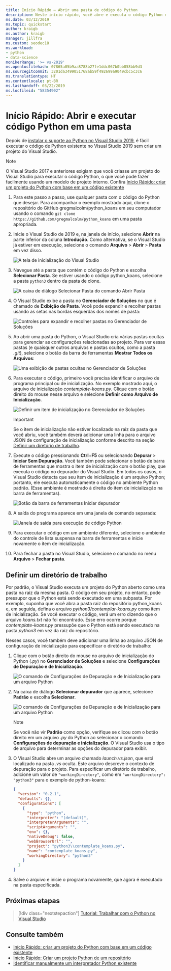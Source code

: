 ```yaml
---
title: Início Rápido – Abrir uma pasta de código do Python
description: Neste início rápido, você abre e executa o código Python de uma pasta sem usar um projeto do Visual Studio (apenas Visual Studio 2019).
ms.date: 03/12/2019
ms.topic: quickstart
author: kraigb
ms.author: kraigb
manager: jillfra
ms.custom: seodec18
ms.workload:
- python
- data-science
monikerRange: '>= vs-2019'
ms.openlocfilehash: 07865a05b9aa8788b27fe1ddc067b0bb858bb9d3
ms.sourcegitcommit: 3201da3499051768ab59f492699a9049cbc5c3c6
ms.translationtype: HT
ms.contentlocale: pt-BR
ms.lasthandoff: 03/22/2019
ms.locfileid: "58354902"
---
```

# <a name="quickstart-open-and-run-python-code-in-a-folder"></a>Início Rápido: Abrir e executar código Python em uma pasta

Depois de [instalar o suporte ao Python no Visual Studio 2019](installing-python-support-in-visual-studio.md), é fácil executar o código de Python existente no Visual Studio 2019 sem criar um projeto do Visual Studio.

> [!Note]
> O Visual Studio 2017 e anteriores exigiam que você criasse um projeto do Visual Studio para executar o código Python, o que você pode fazer facilmente usando um modelo de projeto interno. Confira [Início Rápido: criar um projeto do Python com base em um código existente](quickstart-01-python-in-visual-studio-project-from-existing-code.md)

1. Para este passo a passo, use qualquer pasta com o código do Python que desejar. Para acompanhar o exemplo mostrado aqui, clone o repositório do GitHub gregmalcolm/python_koans em seu computador usando o comando `git clone https://github.com/gregmalcolm/python_koans` em uma pasta apropriada.

1. Inicie o Visual Studio de 2019 e, na janela de início, selecione **Abrir** na parte inferior da coluna **Introdução**. Como alternativa, se o Visual Studio já estiver em execução, selecione o comando **Arquivo** > **Abrir** > **Pasta** em vez disso.

    ![A tela de inicialização do Visual Studio](media/quickstart-open-folder/01-open-local-folder.png)

1. Navegue até a pasta que contém o código do Python e escolha **Selecionar Pasta**. Se estiver usando o código python_koans, selecione a pasta `python3` dentro da pasta de clone.

    ![A caixa de diálogo Selecionar Pasta do comando Abrir Pasta](media/quickstart-open-folder/02-select-folder.png)

1. O Visual Studio exibe a pasta no **Gerenciador de Soluções** no que é chamado de **Exibição de Pasta**. Você pode expandir e recolher pastas usando as setas nas bordas esquerdas dos nomes de pasta:

    ![Controles para expandir e recolher pastas no Gerenciador de Soluções](media/quickstart-open-folder/03-expand-collapse-folders.png)

1. Ao abrir uma pasta do Python, o Visual Studio cria várias pastas ocultas para gerenciar as configurações relacionadas ao projeto. Para ver essas pastas (e quaisquer outros arquivos e pastas ocultos, como a pasta *.git*), selecione o botão da barra de ferramentas **Mostrar Todos os Arquivos**:

    ![Uma exibição de pastas ocultas no Gerenciador de Soluções](media/quickstart-open-folder/05-view-hidden-folders.png)

1. Para executar o código, primeiro você precisa identificar o arquivo de programa principal ou de inicialização. No exemplo mostrado aqui, o arquivo de inicialização *contemplate-koans.py*. Clique com o botão direito do mouse nesse arquivo e selecione **Definir como Arquivo de Inicialização**.

    ![Definir um item de inicialização no Gerenciador de Soluções](media/quickstart-open-folder/06-set-as-startup-item-command.png)

    > [!Important]
    > Se o item de inicialização não estiver localizado na raiz da pasta que você abriu, você também deverá adicionar uma linha para o arquivo JSON de configuração de inicialização conforme descrito na seção [Definir um diretório de trabalho](#set-a-working-directory).

1. Execute o código pressionando **Ctrl**+**F5** ou selecionando **Depurar** > **Iniciar Sem Depuração**. Você também pode selecionar o botão de barra de ferramentas que mostra o item de inicialização com o botão play, que executa o código no depurador do Visual Studio. Em todos os casos, o Visual Studio detecta que seu item de inicialização é um arquivo Python; portanto, ele executa automaticamente o código no ambiente Python padrão. (Esse ambiente é mostrado à direita do item de inicialização na barra de ferramentas).

    ![Botão da barra de ferramentas Iniciar depurador](media/quickstart-open-folder/07-start-debug-toolbar.png)

1. A saída do programa aparece em uma janela de comando separada:

    ![Janela de saída para execução de código Python](media/quickstart-open-folder/08-result-window.png)

1. Para executar o código em um ambiente diferente, selecione o ambiente do controle de lista suspensa na barra de ferramentas e inicie novamente o item de inicialização.

1. Para fechar a pasta no Visual Studio, selecione o comando no menu **Arquivo** > **Fechar pasta**.

## <a name="set-a-working-directory"></a>Definir um diretório de trabalho

Por padrão, o Visual Studio executa um projeto do Python aberto como uma pasta na raiz da mesma pasta. O código em seu projeto, no entanto, pode pressupor que o Python está sendo executado em uma subpasta. Por exemplo, suponha que você abra a pasta raiz do repositório python_koans e, em seguida, defina o arquivo *python3/contemplar-koans.py* como item de inicialização. Se você executar o código, verá um erro dizendo que o arquivo *koans.txt* não foi encontrado. Esse erro ocorre porque *contemplate-koans.py* pressupõe que o Python está sendo executado na pasta *python3* em vez da raiz do repositório.

Nesses casos, você também deve adicionar uma linha ao arquivo JSON de configuração de inicialização para especificar o diretório de trabalho:

1. Clique com o botão direito do mouse no arquivo de inicialização do Python (*.py*) no **Gerenciador de Soluções** e selecione **Configurações de Depuração e de Inicialização**.

    ![O comando de Configurações de Depuração e de Inicialização para um arquivo Python](media/quickstart-open-folder/09-debug-launch-settings-menu-command.png)

1. Na caixa de diálogo **Selecionar depurador** que aparece, selecione **Padrão** e escolha **Selecionar**.

    ![O comando de Configurações de Depuração e de Inicialização para um arquivo Python](media/quickstart-open-folder/10-select-debugger.png)

    > [!Note]
    > Se você não vir **Padrão** como opção, verifique se clicou com o botão direito em um arquivo *.py* do Python ao selecionar o comando **Configurações de depuração e inicialização**. O Visual Studio usa o tipo de arquivo para determinar as opções do depurador para exibir.

1. O Visual Studio abre um arquivo chamado *launch.vs.json*, que está localizado na pasta *.vs* oculta. Este arquivo descreve o contexto de depuração para o projeto. Para especificar um diretório de trabalho, adicione um valor de `"workingDirectory"`, como em `"workingDirectory": "python3"` para o exemplo de python-koans:

    ```json
    {
      "version": "0.2.1",
      "defaults": {},
      "configurations": [
        {
          "type": "python",
          "interpreter": "(default)",
          "interpreterArguments": "",
          "scriptArguments": "",
          "env": {},
          "nativeDebug": false,
          "webBrowserUrl": "",
          "project": "python3\\contemplate_koans.py",
          "name": "contemplate_koans.py",
          "workingDirectory": "python3"
        }
      ]
    }
    ```

1. Salve o arquivo e inicie o programa novamente, que agora é executado na pasta especificada.

## <a name="next-steps"></a>Próximas etapas

> [!div class="nextstepaction"]
> [Tutorial: Trabalhar com o Python no Visual Studio](tutorial-working-with-python-in-visual-studio-step-01-create-project.md)

## <a name="see-also"></a>Consulte também

- [Início Rápido: criar um projeto do Python com base em um código existente](quickstart-01-python-in-visual-studio-project-from-existing-code.md)
- [Início Rápido: Criar um projeto Python de um repositório](quickstart-03-python-in-visual-studio-project-from-repository.md)
- [Identificar manualmente um interpretador Python existente](managing-python-environments-in-visual-studio.md#manually-identify-an-existing-environment)
